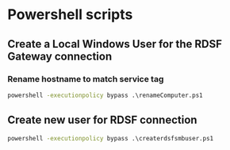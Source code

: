 # Powershell scripts

## Create a Local Windows User for the RDSF Gateway connection

### Rename hostname to match service tag

```cmd
powershell -executionpolicy bypass .\renameComputer.ps1
```

## Create new user for RDSF connection

```cmd
powershell -executionpolicy bypass .\createrdsfsmbuser.ps1
```
